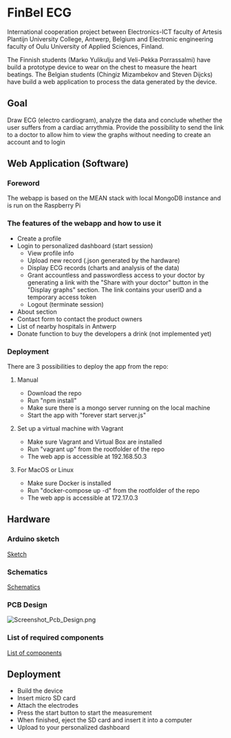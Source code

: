# FinBel ECG #
International cooperation project between Electronics-ICT faculty of Artesis Plantijn University College, Antwerp, Belgium and Electronic engineering faculty of Oulu University of Applied Sciences, Finland. 

The Finnish students (Marko Yulikulju and Veli-Pekka Porrassalmi) have build a prototype device to wear on the chest to measure the heart beatings. 
The Belgian students (Chingiz Mizambekov and Steven Dijcks) have build a web application to process the data generated by the device.

## Goal ##
Draw ECG (electro cardiogram), analyze the data and conclude whether the user suffers from a cardiac arrythmia. Provide the possibility to send the link to a doctor to allow him to view the graphs without needing to create an account and to login

## Web Application (Software) ##
### Foreword ###
The webapp is based on the MEAN stack with local MongoDB instance and is run on the Raspberry Pi

### The features of the webapp and how to use it ###
* Create a profile
* Login to personalized dashboard (start session)
    * View profile info
    * Upload new record (.json generated by the hardware)
    * Display ECG records (charts and analysis of the data)
    * Grant accountless and passwordless access to your doctor by generating a link with the "Share with your doctor" button in the "Display graphs" section. The link contains your userID and a temporary access token
    * Logout (terminate session)
* About section
* Contact form to contact the product owners
* List of nearby hospitals in Antwerp
* Donate function to buy the developers a drink (not implemented yet)

### Deployment ###
There are 3 possibilities to deploy the app from the repo:

1. Manual
    * Download the repo
    * Run "npm install"
    * Make sure there is a mongo server running on the local machine
    * Start the app with "forever start server.js"


1. Set up a virtual machine with Vagrant
    * Make sure Vagrant and Virtual Box are installed
    * Run "vagrant up" from the rootfolder of the repo
    * The web app is accessible at 192.168.50.3
 

1. For MacOS or Linux
    * Make sure Docker is installed
    * Run "docker-compose up -d" from the rootfolder of the repo
    * The web app is accessible at 172.17.0.3


## Hardware ##
### Arduino sketch ###
[Sketch](https://bitbucket.org/ChingizMizambekov/ecg/src/0cd166b0810a7870958a1a7d6bf1be43da7afc3d/Hardware/ECG_Device_Arduino_Code/ECG_Device_Arduino_Code.ino?at=master&fileviewer=file-view-default)


### Schematics ###
[Schematics](https://bitbucket.org/ChingizMizambekov/ecg/src/0cd166b0810a7870958a1a7d6bf1be43da7afc3d/Hardware/ECG_Device_PCB/Schematic_Pcb.sch?at=master&fileviewer=file-view-default)

### PCB Design ###
![Screenshot_Pcb_Design.png](https://bitbucket.org/repo/LooGLEM/images/2601417041-Screenshot_Pcb_Design.png)

### List of required components ###
[List of components](https://bitbucket.org/ChingizMizambekov/ecg/src/0cd166b0810a7870958a1a7d6bf1be43da7afc3d/Hardware/ECG_Device_PCB/Parts_List_ECG_Device.txt?at=master&fileviewer=file-view-default)

## Deployment ##
* Build the device
* Insert micro SD card
* Attach the electrodes
* Press the start button to start the measurement
* When finished, eject the SD card and insert it into a computer
* Upload to your personalized dashboard